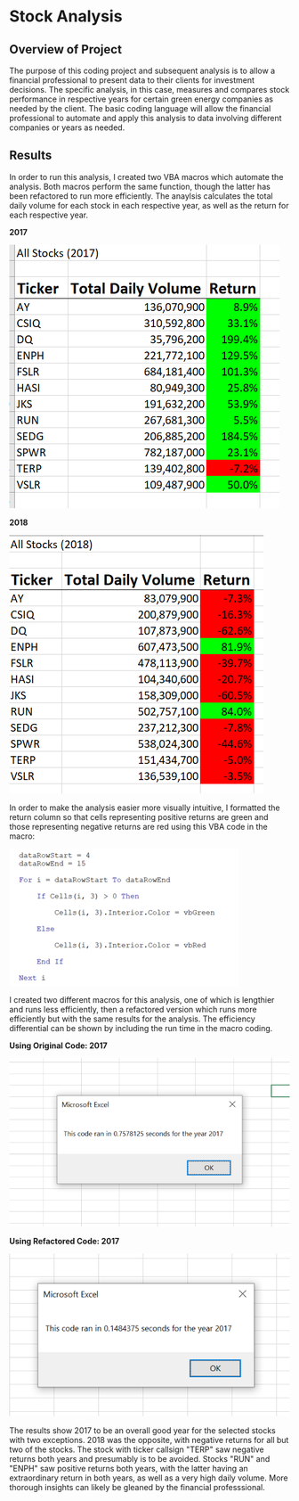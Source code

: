 # Stock Analysis
## Overview of Project
The purpose of this coding project and subsequent analysis is to allow a financial professional to present data to their clients for investment decisions. The specific analysis, in this case, measures and compares stock performance in respective years for certain green energy companies as needed by the client. The basic coding language will allow the financial professional to automate and apply this analysis to data involving different companies or years as needed.
## Results
In order to run this analysis, I created two VBA macros which automate the analysis. Both macros perform the same function, though the latter has been refactored to run more efficiently. The anaylsis calculates the total daily volume for each stock in each respective year, as well as the return for each respective year.

**2017**

![2017](https://github.com/phillipbrock/stock-analysis/blob/main/Resources/Stock_Performance_2017.PNG)

**2018**

![2018](https://github.com/phillipbrock/stock-analysis/blob/main/Resources/Stock_Performance_2018.PNG)

In order to make the analysis easier more visually intuitive, I formatted the return column so that cells representing positive returns are green and those representing negative returns are red using this VBA code in the macro:

![formatting code](https://github.com/phillipbrock/stock-analysis/blob/main/Resources/code%201.PNG)

I created two different macros for this analysis, one of which is lengthier and runs less efficiently, then a refactored version which runs more efficiently but with the same results for the analysis. The efficiency differential can be shown by including the run time in the macro coding.

**Using Original Code: 2017**

![unrefactored](https://github.com/phillipbrock/stock-analysis/blob/main/Resources/VBA_unrefactored_2017.PNG)

**Using Refactored Code: 2017**

![refactored](https://github.com/phillipbrock/stock-analysis/blob/main/Resources/refactored_2017.PNG)

The results show 2017 to be an overall good year for the selected stocks with two exceptions. 2018 was the opposite, with negative returns for all but two of the stocks. The stock with ticker callsign "TERP" saw negative returns both years and presumably is to be avoided. Stocks "RUN" and "ENPH" saw positive returns both years, with the latter having an extraordinary return in both years, as well as a very high daily volume. More thorough insights can likely be gleaned by the financial professsional.
